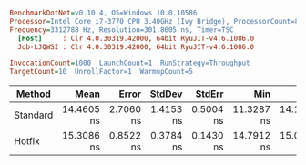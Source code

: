 ``` ini

BenchmarkDotNet=v0.10.4, OS=Windows 10.0.10586
Processor=Intel Core i7-3770 CPU 3.40GHz (Ivy Bridge), ProcessorCount=8
Frequency=3312788 Hz, Resolution=301.8605 ns, Timer=TSC
  [Host]     : Clr 4.0.30319.42000, 64bit RyuJIT-v4.6.1086.0
  Job-LJQWSI : Clr 4.0.30319.42000, 64bit RyuJIT-v4.6.1086.0

InvocationCount=1000  LaunchCount=1  RunStrategy=Throughput  
TargetCount=10  UnrollFactor=1  WarmupCount=5  

```
 |   Method |       Mean |     Error |    StdDev |    StdErr |        Min |         Q1 |     Median |         Q3 |        Max |        Op/s | Scaled | ScaledSD | Allocated |
 |--------- |-----------:|----------:|----------:|----------:|-----------:|-----------:|-----------:|-----------:|-----------:|------------:|-------:|---------:|----------:|
 | Standard | 14.4605 ns | 2.7060 ns | 1.4153 ns | 0.5004 ns | 11.3287 ns | 14.1963 ns | 14.9510 ns | 15.2528 ns | 15.5547 ns | 69154117.21 |   1.00 |     0.00 |   0.03 kB |
 |   Hotfix | 15.3086 ns | 0.8522 ns | 0.3784 ns | 0.1430 ns | 14.7912 ns | 15.0930 ns | 15.0930 ns | 15.6968 ns | 15.6968 ns | 65322570.79 |   1.07 |     0.12 |   0.03 kB |

